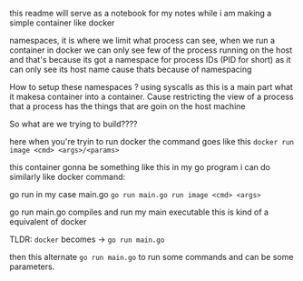 this readme will serve as a notebook for my notes while i am making a simple container like docker

namespaces, 
it is where we limit what process can see, when we run a container in docker
we can only see few of the process running on the host and that's because its got
a namespace for process IDs (PID for short) as it can only see its host name cause thats
because of namespacing

How to setup these namespaces ? 
using syscalls as this is a main part what it makesa container into a container. Cause restricting the view of a process that a process has the things that are goin on the host machine

So what are we trying to build????


here when you're tryin to run docker the command goes like this 
`docker run image <cmd> <args>/<params>`

this container gonna be something like this in my go program i can do similarly like docker command:

go run <filename> in my case main.go 
`go run main.go run image <cmd> <args>`

go run main.go compiles and run my main executable this is kind of a equivalent of docker

TLDR: `docker` becomes -> `go run main.go` 

then this alternate `go run main.go` to run some commands <cmd> and can be some parameters. 

